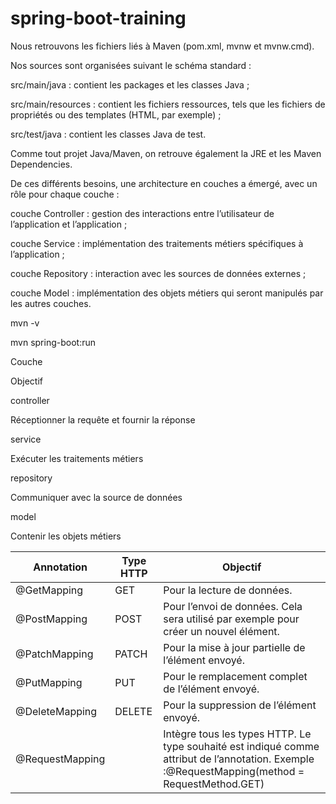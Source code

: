 # spring-boot-training


Nous retrouvons les fichiers liés à Maven (pom.xml, mvnw et mvnw.cmd).

Nos sources sont organisées suivant le schéma standard :

src/main/java : contient les packages et les classes Java ;

src/main/resources : contient les fichiers ressources, tels que les fichiers de propriétés ou des templates (HTML, par exemple) ;

src/test/java : contient les classes Java de test.

Comme tout projet Java/Maven, on retrouve également la JRE et les Maven Dependencies.



De ces différents besoins, une architecture en couches a émergé, avec un rôle pour chaque couche :

couche Controller : gestion des interactions entre l’utilisateur de l’application et l’application ;

couche Service : implémentation des traitements métiers spécifiques à l’application ;

couche Repository : interaction avec les sources de données externes ;

couche Model : implémentation des objets métiers qui seront manipulés par les autres couches.

mvn -v

mvn spring-boot:run


Couche

Objectif

controller

Réceptionner la requête et fournir la réponse 

service

Exécuter les traitements métiers

repository

Communiquer avec la source de données

model

Contenir les objets métiers


| Annotation      	| Type HTTP 	| Objectif                                                                                                                                       	|
|-----------------	|-----------	|------------------------------------------------------------------------------------------------------------------------------------------------	|
| @GetMapping     	| GET       	| Pour la lecture de données.                                                                                                                    	|
| @PostMapping    	| POST      	| Pour l’envoi de données. Cela sera utilisé par exemple pour créer un nouvel élément.                                                           	|
| @PatchMapping   	| PATCH     	| Pour la mise à jour partielle de l’élément envoyé.                                                                                             	|
| @PutMapping     	| PUT       	| Pour le remplacement complet de l’élément envoyé.                                                                                              	|
| @DeleteMapping  	| DELETE    	| Pour la suppression de l’élément envoyé.                                                                                                       	|
| @RequestMapping 	|           	| Intègre tous les types HTTP. Le type souhaité est indiqué comme attribut de l’annotation. Exemple :@RequestMapping(method = RequestMethod.GET) 	|